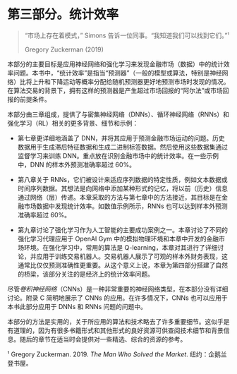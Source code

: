 # 第三部分。统计效率

> “市场上存在着模式，” Simons 告诉一位同事。“我知道我们可以找到它们。”¹
> 
> Gregory Zuckerman (2019)

本部分的主要目标是应用神经网络和强化学习来发现金融市场（数据）中的统计效率问题。本书中，“统计效率”是指当“预测器”（一般的模型或算法，特别是神经网络）比将上升和下降运动等概率分配给随机预测器更好地预测市场时发现的情况。在算法交易的背景下，拥有这样的预测器是产生超过市场回报的“阿尔法”或市场回报的前提条件。

本部分由三章组成，提供了与密集神经网络（DNNs）、循环神经网络（RNNs）和强化学习（RL）相关的更多背景、细节和示例：

+   第七章更详细地涵盖了 DNN，并将其应用于预测金融市场运动的问题。历史数据用于生成滞后特征数据和生成二进制标签数据。然后使用这些数据集通过监督学习来训练 DNN。重点放在识别金融市场中的统计效率。在一些示例中，DNN 的样本外预测准确率超过 60%。

+   第八章关于 RNNs，它们被设计来适应序列数据的特定性质，例如文本数据或时间序列数据。其想法是向网络中添加某种形式的记忆，将以前（历史）信息通过网络（层）传递。本章采取的方法与第七章中的方法接近，其目标是在金融市场数据中发现统计效率。如数值示例所示，RNNs 也可以达到样本外预测准确率超过 60%。

+   第九章讨论了强化学习作为人工智能的主要成功案例之一。本章讨论了不同的强化学习代理应用于 OpenAI Gym 中的模拟物理环境和本章中开发的金融市场环境。在强化学习中，常用的算法是 Q-learning，本章对其进行了详细讨论，并应用于训练交易机器人。交易机器人展示了可观的样本外财务表现，这通常比仅仅预测准确性更重要。从这个意义上说，本章为第四部分搭建了自然的桥梁，该部分关注的是经济上的统计效率问题。

尽管*卷积神经网络*（CNNs）是一种非常重要的神经网络类型，在本部分没有详细讨论。附录 C 简明地展示了 CNNs 的应用。在许多情况下，CNNs 也可以应用于本书此部分应用于 DNNs 和 RNNs 问题的问题中。

本部分的方法是实用的，关于所应用的算法和技术略去了许多重要细节。这似乎是有道理的，因为有很多书籍形式和其他形式的良好资源可供查阅技术细节和背景信息。随后的章节在适当时会提供对一些精选、综合的资源的参考。

¹ Gregory Zuckerman. 2019\. *The Man Who Solved the Market*. 纽约：企鹅兰登书屋。
